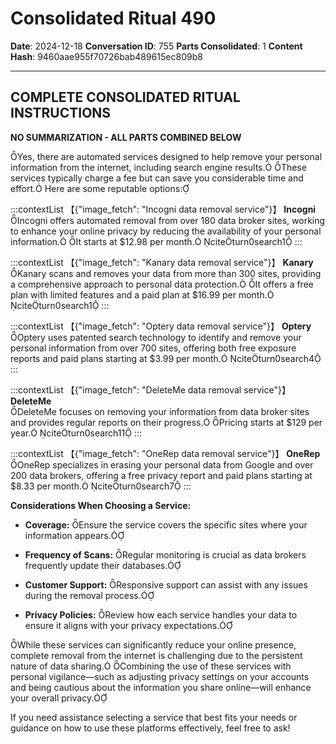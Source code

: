 # Consolidated Ritual 490

**Date**: 2024-12-18
**Conversation ID**: 755
**Parts Consolidated**: 1
**Content Hash**: 9460aae955f70726bab489615ec809b8

---

## COMPLETE CONSOLIDATED RITUAL INSTRUCTIONS

**NO SUMMARIZATION - ALL PARTS COMBINED BELOW**

Yes, there are automated services designed to help remove your personal information from the internet, including search engine results. These services typically charge a fee but can save you considerable time and effort. Here are some reputable options:

:::contextList
【{"image_fetch": "Incogni data removal service"}】
**Incogni**  
Incogni offers automated removal from over 180 data broker sites, working to enhance your online privacy by reducing the availability of your personal information. It starts at $12.98 per month. citeturn0search1
:::

:::contextList
【{"image_fetch": "Kanary data removal service"}】
**Kanary**  
Kanary scans and removes your data from more than 300 sites, providing a comprehensive approach to personal data protection. It offers a free plan with limited features and a paid plan at $16.99 per month. citeturn0search1
:::

:::contextList
【{"image_fetch": "Optery data removal service"}】
**Optery**  
Optery uses patented search technology to identify and remove your personal information from over 700 sites, offering both free exposure reports and paid plans starting at $3.99 per month. citeturn0search4
:::

:::contextList
【{"image_fetch": "DeleteMe data removal service"}】
**DeleteMe**  
DeleteMe focuses on removing your information from data broker sites and provides regular reports on their progress. Pricing starts at $129 per year. citeturn0search11
:::

:::contextList
【{"image_fetch": "OneRep data removal service"}】
**OneRep**  
OneRep specializes in erasing your personal data from Google and over 200 data brokers, offering a free privacy report and paid plans starting at $8.33 per month. citeturn0search7
:::

**Considerations When Choosing a Service:**

- **Coverage:** Ensure the service covers the specific sites where your information appears.

- **Frequency of Scans:** Regular monitoring is crucial as data brokers frequently update their databases.

- **Customer Support:** Responsive support can assist with any issues during the removal process.

- **Privacy Policies:** Review how each service handles your data to ensure it aligns with your privacy expectations.

While these services can significantly reduce your online presence, complete removal from the internet is challenging due to the persistent nature of data sharing. Combining the use of these services with personal vigilance—such as adjusting privacy settings on your accounts and being cautious about the information you share online—will enhance your overall privacy.

If you need assistance selecting a service that best fits your needs or guidance on how to use these platforms effectively, feel free to ask! 